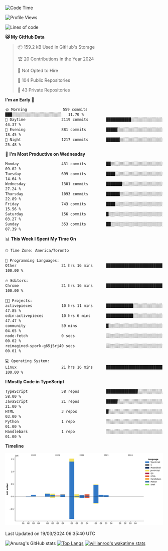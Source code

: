 <!--START_SECTION:waka-->
![Code Time](http://img.shields.io/badge/Code%20Time-1%2C315%20hrs%2011%20mins-blue)

![Profile Views](http://img.shields.io/badge/Profile%20Views-0-blue)

![Lines of code](https://img.shields.io/badge/From%20Hello%20World%20I%27ve%20Written-2.7%20million%20lines%20of%20code-blue)

**🐱 My GitHub Data** 

> 📦 159.2 kB Used in GitHub's Storage 
 > 
> 🏆 20 Contributions in the Year 2024
 > 
> 🚫 Not Opted to Hire
 > 
> 📜 104 Public Repositories 
 > 
> 🔑 43 Private Repositories 
 > 
**I'm an Early 🐤** 

```text
🌞 Morning                559 commits         ███░░░░░░░░░░░░░░░░░░░░░░   11.70 % 
🌆 Daytime                2119 commits        ███████████░░░░░░░░░░░░░░   44.37 % 
🌃 Evening                881 commits         █████░░░░░░░░░░░░░░░░░░░░   18.45 % 
🌙 Night                  1217 commits        ██████░░░░░░░░░░░░░░░░░░░   25.48 % 
```
📅 **I'm Most Productive on Wednesday** 

```text
Monday                   431 commits         ██░░░░░░░░░░░░░░░░░░░░░░░   09.02 % 
Tuesday                  699 commits         ████░░░░░░░░░░░░░░░░░░░░░   14.64 % 
Wednesday                1301 commits        ███████░░░░░░░░░░░░░░░░░░   27.24 % 
Thursday                 1093 commits        ██████░░░░░░░░░░░░░░░░░░░   22.89 % 
Friday                   743 commits         ████░░░░░░░░░░░░░░░░░░░░░   15.56 % 
Saturday                 156 commits         █░░░░░░░░░░░░░░░░░░░░░░░░   03.27 % 
Sunday                   353 commits         ██░░░░░░░░░░░░░░░░░░░░░░░   07.39 % 
```


📊 **This Week I Spent My Time On** 

```text
🕑︎ Time Zone: America/Toronto

💬 Programming Languages: 
Other                    21 hrs 16 mins      █████████████████████████   100.00 % 

🔥 Editors: 
Chrome                   21 hrs 16 mins      █████████████████████████   100.00 % 

🐱‍💻 Projects: 
activepieces             10 hrs 11 mins      ████████████░░░░░░░░░░░░░   47.85 % 
odin-activepieces        10 hrs 6 mins       ████████████░░░░░░░░░░░░░   47.47 % 
community                59 mins             █░░░░░░░░░░░░░░░░░░░░░░░░   04.65 % 
node-fetch               0 secs              ░░░░░░░░░░░░░░░░░░░░░░░░░   00.02 % 
reimagined-spork-g65j5rj40 secs              ░░░░░░░░░░░░░░░░░░░░░░░░░   00.01 % 

💻 Operating System: 
Linux                    21 hrs 16 mins      █████████████████████████   100.00 % 
```

**I Mostly Code in TypeScript** 

```text
TypeScript               58 repos            ██████████████░░░░░░░░░░░   58.00 % 
JavaScript               21 repos            █████░░░░░░░░░░░░░░░░░░░░   21.00 % 
HTML                     3 repos             █░░░░░░░░░░░░░░░░░░░░░░░░   03.00 % 
Python                   1 repo              ░░░░░░░░░░░░░░░░░░░░░░░░░   01.00 % 
Handlebars               1 repo              ░░░░░░░░░░░░░░░░░░░░░░░░░   01.00 % 
```



**Timeline**

![Lines of Code chart](https://raw.githubusercontent.com/wise-introvert/wise-introvert/master/assets/bar_graph.png)


 Last Updated on 19/03/2024 06:35:40 UTC
<!--END_SECTION:waka-->

![Anurag's GitHub stats](https://github-readme-stats.vercel.app/api?username=wise-introvert&count_private=true&show_icons=true)
[![Top Langs](https://github-readme-stats.vercel.app/api/top-langs/?username=wise-introvert&langs_count=10)](https://github.com/anuraghazra/github-readme-stats)
[![willianrod's wakatime stats](https://github-readme-stats.vercel.app/api/wakatime?username=wiseintrovert)](https://github.com/anuraghazra/github-readme-stats)
